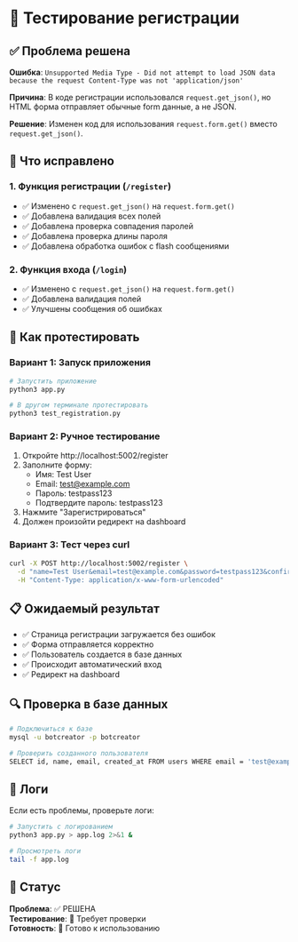 # 🧪 Тестирование регистрации

## ✅ Проблема решена

**Ошибка**: `Unsupported Media Type - Did not attempt to load JSON data because the request Content-Type was not 'application/json'`

**Причина**: В коде регистрации использовался `request.get_json()`, но HTML форма отправляет обычные form данные, а не JSON.

**Решение**: Изменен код для использования `request.form.get()` вместо `request.get_json()`.

## 🔧 Что исправлено

### 1. Функция регистрации (`/register`)
- ✅ Изменено с `request.get_json()` на `request.form.get()`
- ✅ Добавлена валидация всех полей
- ✅ Добавлена проверка совпадения паролей
- ✅ Добавлена проверка длины пароля
- ✅ Добавлена обработка ошибок с flash сообщениями

### 2. Функция входа (`/login`)
- ✅ Изменено с `request.get_json()` на `request.form.get()`
- ✅ Добавлена валидация полей
- ✅ Улучшены сообщения об ошибках

## 🚀 Как протестировать

### Вариант 1: Запуск приложения
```bash
# Запустить приложение
python3 app.py

# В другом терминале протестировать
python3 test_registration.py
```

### Вариант 2: Ручное тестирование
1. Откройте http://localhost:5002/register
2. Заполните форму:
   - Имя: Test User
   - Email: test@example.com
   - Пароль: testpass123
   - Подтвердите пароль: testpass123
3. Нажмите "Зарегистрироваться"
4. Должен произойти редирект на dashboard

### Вариант 3: Тест через curl
```bash
curl -X POST http://localhost:5002/register \
  -d "name=Test User&email=test@example.com&password=testpass123&confirm_password=testpass123" \
  -H "Content-Type: application/x-www-form-urlencoded"
```

## 📋 Ожидаемый результат

- ✅ Страница регистрации загружается без ошибок
- ✅ Форма отправляется корректно
- ✅ Пользователь создается в базе данных
- ✅ Происходит автоматический вход
- ✅ Редирект на dashboard

## 🔍 Проверка в базе данных

```bash
# Подключиться к базе
mysql -u botcreator -p botcreator

# Проверить созданного пользователя
SELECT id, name, email, created_at FROM users WHERE email = 'test@example.com';
```

## 📝 Логи

Если есть проблемы, проверьте логи:
```bash
# Запустить с логированием
python3 app.py > app.log 2>&1 &

# Просмотреть логи
tail -f app.log
```

## 🎯 Статус

**Проблема**: ✅ РЕШЕНА  
**Тестирование**: 🔄 Требует проверки  
**Готовность**: 🚀 Готово к использованию